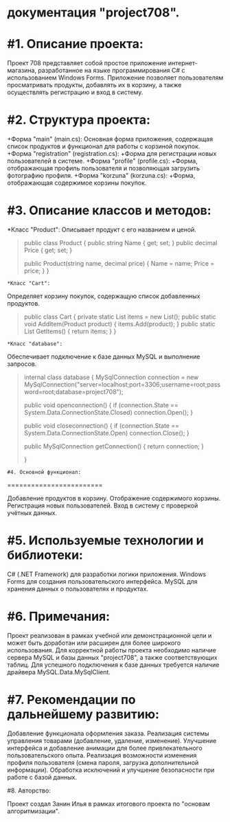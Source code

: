 документация "project708".
========================

#1. Описание проекта:
========================
Проект 708 представляет собой простое приложение интернет-магазина, разработанное на языке программирования C# с использованием Windows Forms. Приложение позволяет пользователям просматривать продукты, добавлять их в корзину, а также осуществлять регистрацию и вход в систему.

#2. Структура проекта:
========================

+Форма "main" (main.cs):
Основная форма приложения, содержащая список продуктов и функционал для работы с корзиной покупок.
+Форма "registration" (registration.cs):
+Форма для регистрации новых пользователей в системе.
+Форма "profile" (profile.cs):
+Форма, отображающая профиль пользователя и позволяющая загрузить фотографию профиля.
+Форма "korzuna" (korzuna.cs):
+Форма, отображающая содержимое корзины покупок.

#3. Описание классов и методов:
========================

*Класс "Product":
Описывает продукт с его названием и ценой.

>public class Product
>{
>    public string Name { get; set; }
>    public decimal Price { get; set; }
>
>    public Product(string name, decimal price)
>    {
>        Name = name;
>        Price = price;
>    }
>}

    *Класс "Cart":
Определяет корзину покупок, содержащую список добавленных продуктов.

>public class Cart
>{
>    private static List<Product> items = new List<Product>();
>    public static void AddItem(Product product)
>    {
>        items.Add(product);
>    }
>    public static List<Product> GetItems()
>    {
>        return items;
>    }
>}

    *Класс "database":
Обеспечивает подключение к базе данных MySQL и выполнение запросов.

>internal class database
>{
>    MySqlConnection connection = new MySqlConnection("server=localhost;port=3306;username=root;password=root;database=project708");
>
>    public void openconnection()
>    {
>        if (connection.State == System.Data.ConnectionState.Closed)
>            connection.Open();
>    }
>
>    public void closeconnection()
>    {
>        if (connection.State == System.Data.ConnectionState.Open)
>            connection.Close();
>    }
>
>    public MySqlConnection getConnection() 
>    {
>        return connection;
>    }
>
>}
 

    #4. Основной функционал:
========================

Добавление продуктов в корзину.
Отображение содержимого корзины.
Регистрация новых пользователей.
Вход в систему с проверкой учётных данных.

#5. Используемые технологии и библиотеки:
========================

C# (.NET Framework) для разработки логики приложения.
Windows Forms для создания пользовательского интерфейса.
MySQL для хранения данных о пользователях и продуктах.

#6. Примечания:
========================

Проект реализован в рамках учебной или демонстрационной цели и может быть доработан или расширен для более широкого использования.
Для корректной работы проекта необходимо наличие сервера MySQL и базы данных "project708", а также соответствующих таблиц.
Для успешного подключения к базе данных требуется наличие драйвера MySQL.Data.MySqlClient.

#7. Рекомендации по дальнейшему развитию:
========================

Добавление функционала оформления заказа.
Реализация системы управления товарами (добавление, удаление, изменение).
Улучшение интерфейса и добавление анимации для более привлекательного пользовательского опыта.
Реализация возможности изменения профиля пользователя (смена пароля, загрузка дополнительной информации).
Обработка исключений и улучшение безопасности при работе с базой данных.

#8. Авторство:

Проект создал Занин Илья в рамках итогового проекта по "основам алгоритмизации".
